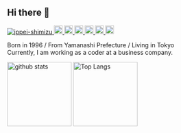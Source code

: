 ## Hi there 👋
<p align="left">
  <a href="https://github.com/ippei-shimizu/ippei-shimizu/">
    <img src="https://komarev.com/ghpvc/?username=ippei-shimizu" alt="ippei-shimizu" />
  </a>
  <a href="http://twitter.com/ippei_111">
    <img height="20" src="https://img.shields.io/twitter/follow/ippei_111?label=X&logo=X&style=flat" />
  </a>
  <a href="https://zenn.dev/ippe">
    <img height="20" src="https://badgen.org/img/zenn/ippe/likes?style=plastic" alt="Likes" />
  </a>
  <a href="https://zenn.dev/ippe">
    <img height="20" src="https://badgen.org/img/zenn/ippe/followers?style=plastic" alt="Followers" />
  </a>
  <a href="https://zenn.dev/ippe">
    <img height="20" src="https://badgen.org/img/zenn/ippe/articles?style=plastic" alt="Articles" />
  </a>
  <a href="http://qiita.com/ippei_jp">
    <img height="20" src="https://qiita-badge.apiapi.app/s/ippei_jp/contributions.svg" />
  </a>
  <a href="http://qiita.com/ippei_jp">
    <img height="20" src="https://qiita-badge.apiapi.app/s/ippei_jp/posts.svg" />
  </a>
</p>

Born in 1996 / From Yamanashi Prefecture / Living in Tokyo  
Currently, I am working as a coder at a business company.

<p align="left">
  <img alt="github stats" height="150px" src="https://github-readme-stats-zj77.vercel.app/api?username=ippei-shimizu&show_icons=true&theme=great-gatsby" />
  <img alt="Top Langs" height="150px" src="https://github-readme-stats-zj77.vercel.app/api/top-langs/?username=ippei-shimizu&layout=compact&theme=great-gatsby" />
</p>

<!--
**ippei-shimizu/ippei-shimizu** is a ✨ _special_ ✨ repository because its `README.md` (this file) appears on your GitHub profile.

Here are some ideas to get you started:

- 🔭 I’m currently working on ...
- 🌱 I’m currently learning ...
- 👯 I’m looking to collaborate on ...
- 🤔 I’m looking for help with ...
- 💬 Ask me about ...
- 📫 How to reach me: ...
- 😄 Pronouns: ...
- ⚡ Fun fact: ...
-->
